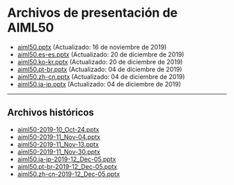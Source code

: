 <!--
This is a machine generated file, and should not be edited, as it will be overwritten with future updates.
-->

# <a name="aiml50-presentation-files"></a>Archivos de presentación de AIML50

- [aiml50.pptx](https://globaleventcdn.blob.core.windows.net/assets/aiml/aiml50/aiml50.pptx) (Actualizado: 16 de noviembre de 2019)
- [aiml50.es-es.pptx](https://globaleventcdn.blob.core.windows.net/assets/aiml/aiml10/aiml50.es-es.pptx) (Actualizado: 20 de diciembre de 2019)
- [aiml50.ko-kr.pptx](https://globaleventcdn.blob.core.windows.net/assets/aiml/aiml10/aiml50.ko-kr.pptx) (Actualizado: 20 de diciembre de 2019)
- [aiml50.pt-br.pptx](https://globaleventcdn.blob.core.windows.net/assets/aiml/aiml50/aiml50.pt-br.pptx) (Actualizado: 04 de diciembre de 2019)
- [aiml50.zh-cn.pptx](https://globaleventcdn.blob.core.windows.net/assets/aiml/aiml50/aiml50.zh-cn.pptx) (Actualizado: 04 de diciembre de 2019)
- [aiml50.ja-jp.pptx](https://globaleventcdn.blob.core.windows.net/assets/aiml/aiml50/aiml50.ja-jp.pptx) (Actualizado: 04 de diciembre de 2019)
---
## <a name="historical-files"></a>Archivos históricos
- [aiml50-2019-10_Oct-24.pptx](https://globaleventcdn.blob.core.windows.net/assets/aiml/aiml50/aiml50-2019-10_Oct-24.pptx)
- [aiml50-2019-11_Nov-04.pptx](https://globaleventcdn.blob.core.windows.net/assets/aiml/aiml50/aiml50-2019-11_Nov-04.pptx)
- [aiml50-2019-11_Nov-13.pptx](https://globaleventcdn.blob.core.windows.net/assets/aiml/aiml50/aiml50-2019-11_Nov-13.pptx)
- [aiml50-2019-11_Nov-30.pptx](https://globaleventcdn.blob.core.windows.net/assets/aiml/aiml50/aiml50-2019-11_Nov-30.pptx)
- [aiml50.ja-jp-2019-12_Dec-05.pptx](https://globaleventcdn.blob.core.windows.net/assets/aiml/aiml50/aiml50.ja-jp-2019-12_Dec-05.pptx)
- [aiml50.pt-br-2019-12_Dec-05.pptx](https://globaleventcdn.blob.core.windows.net/assets/aiml/aiml50/aiml50.pt-br-2019-12_Dec-05.pptx)
- [aiml50.zh-cn-2019-12_Dec-05.pptx](https://globaleventcdn.blob.core.windows.net/assets/aiml/aiml50/aiml50.zh-cn-2019-12_Dec-05.pptx)



